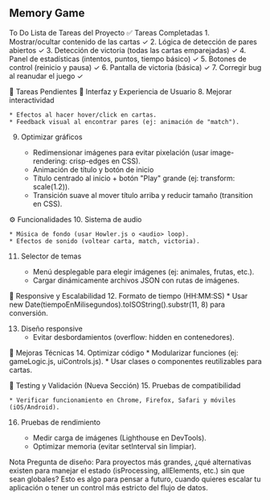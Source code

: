 ## Memory Game

To Do
Lista de Tareas del Proyecto
✅ Tareas Completadas
    1. Mostrar/ocultar contenido de las cartas ✓
    2. Lógica de detección de pares abiertos ✓
    3. Detección de victoria (todas las cartas emparejadas) ✓
    4. Panel de estadísticas (intentos, puntos, tiempo básico) ✓
    5. Botones de control (reinicio y pausa) ✓
    6. Pantalla de victoria (básica) ✓
    7. Corregir bug al reanudar el juego ✓

📝 Tareas Pendientes
🎨 Interfaz y Experiencia de Usuario
8. Mejorar interactividad

    * Efectos al hacer hover/click en cartas.
    * Feedback visual al encontrar pares (ej: animación de "match").

9. Optimizar gráficos

    * Redimensionar imágenes para evitar pixelación (usar image-rendering: crisp-edges en CSS).
    * Animación de título y botón de inicio
    * Título centrado al inicio + botón "Play" grande (ej: transform: scale(1.2)).
    * Transición suave al mover título arriba y reducir tamaño (transition en CSS).

⚙️ Funcionalidades
10. Sistema de audio

    * Música de fondo (usar Howler.js o <audio> loop).
    * Efectos de sonido (voltear carta, match, victoria).

11. Selector de temas

    * Menú desplegable para elegir imágenes (ej: animales, frutas, etc.).
    * Cargar dinámicamente archivos JSON con rutas de imágenes.

📱 Responsive y Escalabilidad
12. Formato de tiempo (HH:MM:SS)
    * Usar new Date(tiempoEnMilisegundos).toISOString().substr(11, 8) para conversión.

13. Diseño responsive
    * Evitar desbordamientos (overflow: hidden en contenedores).

🔧 Mejoras Técnicas
14. Optimizar código
    * Modularizar funciones (ej: gameLogic.js, uiControls.js).
    * Usar clases o componentes reutilizables para cartas.

🧪 Testing y Validación (Nueva Sección)
15. Pruebas de compatibilidad

    * Verificar funcionamiento en Chrome, Firefox, Safari y móviles (iOS/Android).

16. Pruebas de rendimiento

    * Medir carga de imágenes (Lighthouse en DevTools).
    * Optimizar memoria (evitar setInterval sin limpiar).


Nota
Pregunta de diseño: Para proyectos más grandes, ¿qué alternativas existen para manejar el estado (isProcessing, allElements, etc.) sin que sean globales? Esto es algo para pensar a futuro, cuando quieres escalar tu aplicación o tener un control más estricto del flujo de datos. 
